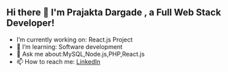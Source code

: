 ## Hi there 👋 I'm Prajakta Dargade , a Full Web Stack Developer!

- I’m currently working on: React.js Project
- 🌱 I’m learning: Software development
- 💬 Ask me about:MySQL,Node.js,PHP,React.js
- 📫 How to reach me: [LinkedIn](https://www.linkedin.com/in/prajakta-dargade-71b146241/)




<!--
**PrajaktaDargade/PrajaktaDargade** is a ✨ _special_ ✨ repository because its `README.md` (this file) appears on your GitHub profile.

Here are some ideas to get you started:

- 🔭 I’m currently working at Trupoint IT & Consultancy Pvt. Ltd.
- 🌱 I’m currently learning ...
- 👯 I’m looking to collaborate on ...
- 🤔 I’m looking for help with ...
- 💬 Ask me about ...
- 📫 How to reach me: ...
- 😄 Pronouns: ...
- ⚡ Fun fact: ...
-->
